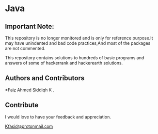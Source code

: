 # Java

## Important Note:
This repository is no longer monitored and is only for reference purpose.It may have unindented and bad code practices,And most of the packages are not commented.

This repository contains solutions to hundreds of basic programs and answers of some of hackerrank and hackerearth solutions.


## Authors and Contributors

*Faiz Ahmed Siddiqh K  . 

## Contribute

I would love to have your feedback and appreciation.


Kfasid@protonmail.com
